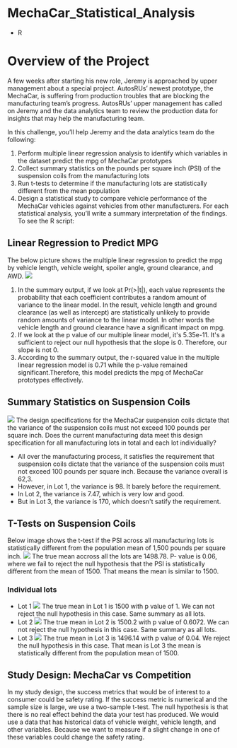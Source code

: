 # MechaCar_Statistical_Analysis
- R
# Overview of the Project
A few weeks after starting his new role, Jeremy is approached by upper management about a special project. AutosRUs’ newest prototype, the MechaCar, is suffering from production troubles that are blocking the manufacturing team’s progress. AutosRUs’ upper management has called on Jeremy and the data analytics team to review the production data for insights that may help the manufacturing team.

In this challenge, you’ll help Jeremy and the data analytics team do the following:

1. Perform multiple linear regression analysis to identify which variables in the dataset predict the mpg of MechaCar prototypes
2. Collect summary statistics on the pounds per square inch (PSI) of the suspension coils from the manufacturing lots
3. Run t-tests to determine if the manufacturing lots are statistically different from the mean population
4. Design a statistical study to compare vehicle performance of the MechaCar vehicles against vehicles from other manufacturers. For each statistical analysis, you’ll write a summary interpretation of the findings.
To see the R script: [](https://github.com/oyuka1112/MechaCar_Statistical_Analysis/blob/main/.Rhistory)
## Linear Regression to Predict MPG
The below picture shows the multiple linear regression to predict the mpg by vehicle length, vehicle weight, spoiler angle, ground clearance, and AWD.
![](https://user-images.githubusercontent.com/64121596/152512163-d83ab0d5-044d-401b-970e-8a04c466dfb8.png)
1. In the summary output, if we look at Pr(>|t|), each value represents the probability that each coefficient contributes a random amount of variance to the linear model. In the result, vehicle length and ground clearance (as well as intercept) are statistically unlikely to provide random amounts of variance to the linear model. In other words the vehicle length and ground clearance have a significant impact on mpg. 
2. If we look at the p value of our multiple linear model, it's 5.35e-11. It's a sufficient to reject our null hypothesis that the slope is 0. Therefore, our slope is not 0.
3. According to the summary output, the r-squared value in the multiple linear regression model is 0.71 while the p-value remained significant.Therefore, this model predicts the mpg of MechaCar prototypes effectively. 

## Summary Statistics on Suspension Coils
![](https://user-images.githubusercontent.com/64121596/152516284-a301be53-d09f-4224-bfba-565cb388ab49.png)
The design specifications for the MechaCar suspension coils dictate that the variance of the suspension coils must not exceed 100 pounds per square inch. Does the current manufacturing data meet this design specification for all manufacturing lots in total and each lot individually? 
- All over the manufacturing process, it satisfies the requirement that suspension coils dictate that the variance of the suspension coils must not exceed 100 pounds per square inch. Because the variance overall is 62,3.
- However, in Lot 1, the variance is 98. It barely before the requirement. 
- In Lot 2, the variance is 7.47, which is very low and good.
- But in Lot 3, the variance is 170, which doesn't satify the requirement.
## T-Tests on Suspension Coils
Below image shows the t-test if the PSI across all manufacturing lots is statistically different from the population mean of 1,500 pounds per square inch.
![](https://user-images.githubusercontent.com/64121596/153243997-c275ffd5-f8df-4bac-a7d0-b115dc616b74.png)
The true mean accross all the lots are 1498.78. P- value is 0.06, where we fail to reject the null hypothesis that the PSI is statistically different from the mean of 1500. That means the mean is similar to 1500.

### Individual lots
- Lot 1
  ![](https://user-images.githubusercontent.com/64121596/153247802-953920f8-1fdc-4c82-9e9b-ca5b90fed6f0.png)
  The true mean in Lot 1 is 1500 with p value of 1. We can not reject the null hypothesis in this case. Same summary as all lots.
- Lot 2
  ![](https://user-images.githubusercontent.com/64121596/153247867-6ff7f75b-01dc-44bd-b97d-1e3024c249f4.png)
    The true mean in Lot 2 is 1500.2 with p value of 0.6072. We can not reject the null hypothesis in this case. Same summary as all lots.
- Lot 3
  ![](https://user-images.githubusercontent.com/64121596/153247935-9b256c98-b643-4499-bf91-04367e3a9038.png)
    The true mean in Lot 3 is 1496.14 with p value of 0.04. We reject the null hypothesis in this case. That mean is Lot 3 the mean is statistically different from the population mean of 1500.


## Study Design: MechaCar vs Competition
In my study design, the success metrics that would be of interest to a consumer could be safety rating. If the success metric is numerical and the sample size is large, we use a two-sample t-test. The null hypothesis is that there is no real effect behind the data your test has produced. We would use a data that has historical data of vehicle weight, vehicle length, and other variables. Because we want to measure if a slight change in one of these variables could change the safety rating.



